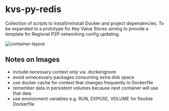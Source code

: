 # kvs-py-redis
Collection of scripts to install/reinstall Docker and project dependencies. To be expanded to a prototype for Key Value Stores aiming to provide a template for Regional P2P networking config updating.  

![container-layout](https://hackernoon.com/hn-images/1*Xxtakmb4YQjiFWFEx4kzQw.png)  

## Notes on Images
* include necessary context only via .dockerignore  
* avoid unnecessary packages consuming extra disk space  
* use docker cache for context that changes frequently in Dockerfile  
* remember data in persistent volumes because next container will use that data  
* use environment variables e.g. RUN, EXPOSE, VOLUME for flexible Dockerfile
